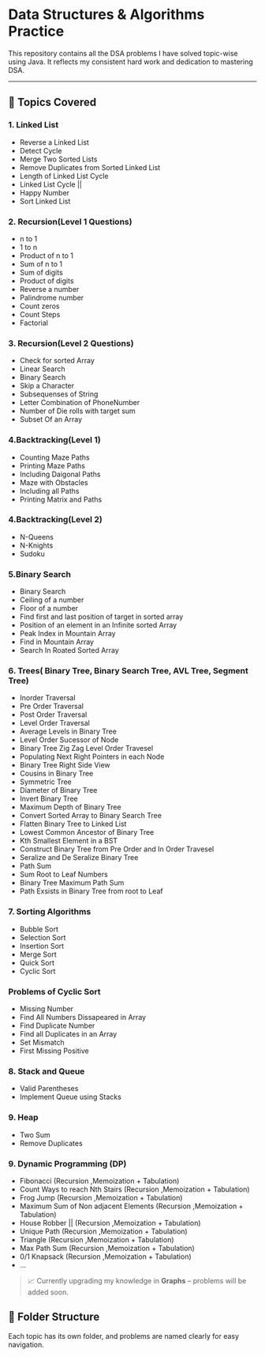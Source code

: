 # Data Structures & Algorithms Practice

This repository contains all the DSA problems I have solved topic-wise using Java. It reflects my consistent hard work and dedication to mastering DSA.

---

## 📌 Topics Covered

### 1. Linked List
 - Reverse a Linked List
 - Detect Cycle
 - Merge Two Sorted Lists
 - Remove Duplicates from Sorted Linked List
 - Length of Linked List Cycle
 - Linked List Cycle ||
 - Happy Number
 - Sort Linked List


### 2. Recursion(Level 1 Questions) 
  - n to 1
  - 1 to n
  - Product of n to 1
  - Sum of n to 1
  - Sum of digits
  - Product of digits
  - Reverse a number
  - Palindrome number
  - Count zeros
  - Count Steps
  - Factorial

### 3. Recursion(Level 2 Questions)
  - Check for sorted Array
  - Linear Search
  - Binary Search
  - Skip a Character
  - Subsequenses of String
  - Letter Combination of PhoneNumber
  - Number of Die rolls with target sum
  - Subset Of an Array
  
### 4.Backtracking(Level 1)
  - Counting Maze Paths
  - Printing Maze Paths
  - Including Daigonal Paths
  - Maze with Obstacles
  - Including all Paths
  - Printing Matrix and Paths
  
### 4.Backtracking(Level 2)
  - N-Queens
  - N-Knights
  - Sudoku

### 5.Binary Search
  - Binary Search
  - Ceiling of a number
  - Floor of a number
  - Find first and last position of target in sorted array
  - Position of an element in an Infinite sorted Array
  - Peak Index in Mountain Array
  - Find in Mountain Array
  - Search In Roated Sorted Array

  
### 6. Trees( Binary Tree, Binary Search Tree, AVL Tree, Segment Tree)
- Inorder Traversal
- Pre Order Traversal
- Post Order Traversal
- Level Order Traversal
- Average Levels in Binary Tree
- Level Order Sucessor of Node
- Binary Tree Zig Zag Level Order Travesel
- Populating Next Right Pointers in each Node
- Binary Tree Right Side View
- Cousins in Binary Tree
- Symmetric Tree
- Diameter of Binary Tree
- Invert Binary Tree
- Maximum Depth of Binary Tree
- Convert Sorted Array to Binary Search Tree
- Flatten Binary Tree to Linked List
- Lowest Common Ancestor of Binary Tree
- Kth Smallest Element in a BST
- Construct Binary Tree from Pre Order and In Order Travesel
- Seralize and De Seralize Binary Tree
- Path Sum
- Sum Root to Leaf Numbers
- Binary Tree Maximum Path Sum
- Path Exsists in Binary Tree from root to Leaf



### 7. Sorting Algorithms
- Bubble Sort
- Selection Sort
- Insertion Sort
- Merge Sort
- Quick Sort
- Cyclic Sort

### Problems of Cyclic Sort
- Missing Number
- Find All Numbers Dissapeared in Array
- Find Duplicate Number
- Find all Duplicates in an Array
- Set Mismatch
- First Missing Positive

### 8. Stack and Queue
- Valid Parentheses
- Implement Queue using Stacks


### 9. Heap
- Two Sum
- Remove Duplicates



### 9. Dynamic Programming (DP)
- Fibonacci (Recursion ,Memoization + Tabulation)
- Count Ways to reach Nth Stairs (Recursion ,Memoization + Tabulation)
- Frog Jump (Recursion ,Memoization + Tabulation)
- Maximum Sum of Non adjacent Elements (Recursion ,Memoization + Tabulation)
- House Robber || (Recursion ,Memoization + Tabulation)
- Unique Path (Recursion ,Memoization + Tabulation)
- Triangle (Recursion ,Memoization + Tabulation)
- Max Path Sum (Recursion ,Memoization + Tabulation)
- 0/1 Knapsack (Recursion ,Memoization + Tabulation)
- ...



> 📈 Currently upgrading my knowledge in **Graphs** – problems will be added soon.


## 📂 Folder Structure

Each topic has its own folder, and problems are named clearly for easy navigation.

